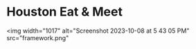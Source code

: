 # Houston Eat & Meet

<img width="1017" alt="Screenshot 2023-10-08 at 5 43 05 PM" src="framework.png"
